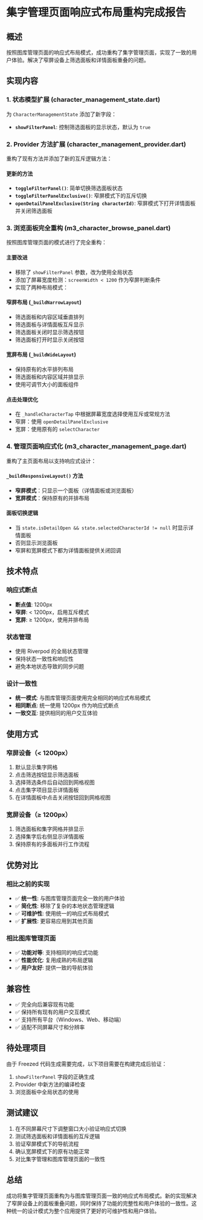 # 集字管理页面响应式布局重构完成报告

## 概述

按照图库管理页面的响应式布局模式，成功重构了集字管理页面，实现了一致的用户体验。解决了窄屏设备上筛选面板和详情面板重叠的问题。

## 实现内容

### 1. 状态模型扩展 (character_management_state.dart)

为 `CharacterManagementState` 添加了新字段：

- **`showFilterPanel`**: 控制筛选面板的显示状态，默认为 `true`

### 2. Provider 方法扩展 (character_management_provider.dart)

重构了现有方法并添加了新的互斥逻辑方法：

#### 更新的方法

- **`toggleFilterPanel()`**: 简单切换筛选面板状态
- **`toggleFilterPanelExclusive()`**: 窄屏模式下的互斥切换
- **`openDetailPanelExclusive(String characterId)`**: 窄屏模式下打开详情面板并关闭筛选面板

### 3. 浏览面板完全重构 (m3_character_browse_panel.dart)

按照图库管理页面的模式进行了完全重构：

#### 主要改进

- 移除了 `showFilterPanel` 参数，改为使用全局状态
- 添加了屏幕宽度检测：`screenWidth < 1200` 作为窄屏判断条件
- 实现了两种布局模式：

#### 窄屏布局 (`_buildNarrowLayout`)

- 筛选面板和内容区域垂直排列
- 筛选面板与详情面板互斥显示
- 筛选面板关闭时显示筛选按钮
- 筛选面板打开时显示关闭按钮

#### 宽屏布局 (`_buildWideLayout`)

- 保持原有的水平排列布局
- 筛选面板和内容区域并排显示
- 使用可调节大小的面板组件

#### 点击处理优化

- 在 `_handleCharacterTap` 中根据屏幕宽度选择使用互斥或常规方法
- 窄屏：使用 `openDetailPanelExclusive`
- 宽屏：使用原有的 `selectCharacter`

### 4. 管理页面响应式化 (m3_character_management_page.dart)

重构了主页面布局以支持响应式设计：

#### `_buildResponsiveLayout()` 方法

- **窄屏模式**：只显示一个面板（详情面板或浏览面板）
- **宽屏模式**：保持原有的并排布局

#### 面板切换逻辑

- 当 `state.isDetailOpen && state.selectedCharacterId != null` 时显示详情面板
- 否则显示浏览面板
- 窄屏和宽屏模式下都为详情面板提供关闭回调

## 技术特点

### 响应式断点

- **断点值**: 1200px
- **窄屏**: < 1200px，启用互斥模式
- **宽屏**: ≥ 1200px，使用并排布局

### 状态管理

- 使用 Riverpod 的全局状态管理
- 保持状态一致性和响应性
- 避免本地状态导致的同步问题

### 设计一致性

- **统一模式**: 与图库管理页面使用完全相同的响应式布局模式
- **相同断点**: 统一使用 1200px 作为响应式断点
- **一致交互**: 提供相同的用户交互体验

## 使用方式

### 窄屏设备（< 1200px）

1. 默认显示集字网格
2. 点击筛选按钮显示筛选面板
3. 选择筛选条件后自动回到网格视图
4. 点击集字项目显示详情面板
5. 在详情面板中点击关闭按钮回到网格视图

### 宽屏设备（≥ 1200px）

1. 筛选面板和集字网格并排显示
2. 选择集字后右侧显示详情面板
3. 保持原有的多面板并行工作流程

## 优势对比

### 相比之前的实现

- ✅ **统一性**: 与图库管理页面完全一致的用户体验
- ✅ **简化性**: 移除了复杂的本地状态管理逻辑
- ✅ **可维护性**: 使用统一的响应式布局模式
- ✅ **扩展性**: 更容易应用到其他页面

### 相比图库管理页面

- ✅ **功能对等**: 支持相同的响应式功能
- ✅ **性能优化**: 复用成熟的布局逻辑
- ✅ **用户友好**: 提供一致的导航体验

## 兼容性

- ✅ 完全向后兼容现有功能
- ✅ 保持所有现有的用户交互模式
- ✅ 支持所有平台（Windows、Web、移动端）
- ✅ 适配不同屏幕尺寸和分辨率

## 待处理项目

由于 Freezed 代码生成需要完成，以下项目需要在构建完成后验证：

1. `showFilterPanel` 字段的正确生成
2. Provider 中新方法的编译检查
3. 浏览面板中全局状态的使用

## 测试建议

1. 在不同屏幕尺寸下调整窗口大小验证响应式切换
2. 测试筛选面板和详情面板的互斥逻辑
3. 验证窄屏模式下的导航流程
4. 确认宽屏模式下的原有功能正常
5. 对比集字管理和图库管理页面的一致性

## 总结

成功将集字管理页面重构为与图库管理页面一致的响应式布局模式。新的实现解决了窄屏设备上的面板重叠问题，同时保持了功能的完整性和用户体验的一致性。这种统一的设计模式为整个应用提供了更好的可维护性和用户体验。
